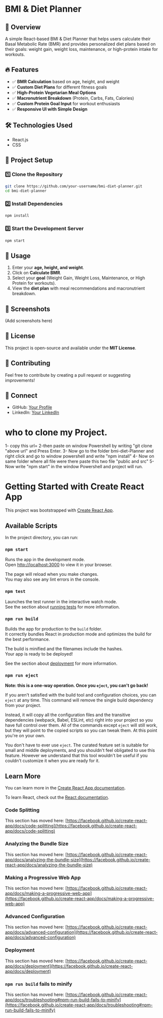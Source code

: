 # BMI & Diet Planner

## 🚀 Overview
A simple React-based BMI & Diet Planner that helps users calculate their Basal Metabolic Rate (BMR) and provides personalized diet plans based on their goals: weight gain, weight loss, maintenance, or high-protein intake for workouts.

## 🔥 Features
- ✅ **BMR Calculation** based on age, height, and weight
- ✅ **Custom Diet Plans** for different fitness goals
- ✅ **High-Protein Vegetarian Meal Options**
- ✅ **Macronutrient Breakdown** (Protein, Carbs, Fats, Calories)
- ✅ **Custom Protein Goal Input** for workout enthusiasts
- ✅ **Responsive UI with Simple Design**

## 🛠️ Technologies Used
- React.js
- CSS

## 📂 Project Setup

### 1️⃣ Clone the Repository
```sh
git clone https://github.com/your-username/bmi-diet-planner.git
cd bmi-diet-planner
```

### 2️⃣ Install Dependencies
```sh
npm install
```

### 3️⃣ Start the Development Server
```sh
npm start
```

## 🎯 Usage
1. Enter your **age, height, and weight**.
2. Click on **Calculate BMR**.
3. Select your **goal** (Weight Gain, Weight Loss, Maintenance, or High Protein for workouts).
4. View the **diet plan** with meal recommendations and macronutrient breakdown.

## 📸 Screenshots
(Add screenshots here)

## 📜 License
This project is open-source and available under the **MIT License**.

## 🤝 Contributing
Feel free to contribute by creating a pull request or suggesting improvements!

## 🔗 Connect
- GitHub: [Your Profile](https://github.com/your-username)
- LinkedIn: [Your LinkedIn](https://linkedin.com/in/your-profile)






# who to clone my Project.
1- copy this url=
2-then paste on window Powershell by writing "git clone "above url" and Press Enter.
3- Now go to the folder bmi-diet-Planner and right click and go to window powershell and write "npm install" 
4- Now on same folder where all file were there paste this two file "public and src"
5-Now write "npm start" in the window Powershell and project will run.



# Getting Started with Create React App

This project was bootstrapped with [Create React App](https://github.com/facebook/create-react-app).

## Available Scripts

In the project directory, you can run:

### `npm start`

Runs the app in the development mode.\
Open [http://localhost:3000](http://localhost:3000) to view it in your browser.

The page will reload when you make changes.\
You may also see any lint errors in the console.

### `npm test`

Launches the test runner in the interactive watch mode.\
See the section about [running tests](https://facebook.github.io/create-react-app/docs/running-tests) for more information.

### `npm run build`

Builds the app for production to the `build` folder.\
It correctly bundles React in production mode and optimizes the build for the best performance.

The build is minified and the filenames include the hashes.\
Your app is ready to be deployed!

See the section about [deployment](https://facebook.github.io/create-react-app/docs/deployment) for more information.

### `npm run eject`

**Note: this is a one-way operation. Once you `eject`, you can't go back!**

If you aren't satisfied with the build tool and configuration choices, you can `eject` at any time. This command will remove the single build dependency from your project.

Instead, it will copy all the configuration files and the transitive dependencies (webpack, Babel, ESLint, etc) right into your project so you have full control over them. All of the commands except `eject` will still work, but they will point to the copied scripts so you can tweak them. At this point you're on your own.

You don't have to ever use `eject`. The curated feature set is suitable for small and middle deployments, and you shouldn't feel obligated to use this feature. However we understand that this tool wouldn't be useful if you couldn't customize it when you are ready for it.

## Learn More

You can learn more in the [Create React App documentation](https://facebook.github.io/create-react-app/docs/getting-started).

To learn React, check out the [React documentation](https://reactjs.org/).

### Code Splitting

This section has moved here: [https://facebook.github.io/create-react-app/docs/code-splitting](https://facebook.github.io/create-react-app/docs/code-splitting)

### Analyzing the Bundle Size

This section has moved here: [https://facebook.github.io/create-react-app/docs/analyzing-the-bundle-size](https://facebook.github.io/create-react-app/docs/analyzing-the-bundle-size)

### Making a Progressive Web App

This section has moved here: [https://facebook.github.io/create-react-app/docs/making-a-progressive-web-app](https://facebook.github.io/create-react-app/docs/making-a-progressive-web-app)

### Advanced Configuration

This section has moved here: [https://facebook.github.io/create-react-app/docs/advanced-configuration](https://facebook.github.io/create-react-app/docs/advanced-configuration)

### Deployment

This section has moved here: [https://facebook.github.io/create-react-app/docs/deployment](https://facebook.github.io/create-react-app/docs/deployment)

### `npm run build` fails to minify

This section has moved here: [https://facebook.github.io/create-react-app/docs/troubleshooting#npm-run-build-fails-to-minify](https://facebook.github.io/create-react-app/docs/troubleshooting#npm-run-build-fails-to-minify)
